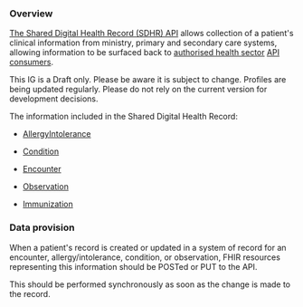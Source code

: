 ### Overview

[The Shared Digital Health Record (SDHR) API](https://apistandards.digital.health.nz/api-concepts/ComponentDefinitions#api-provider) allows collection of a patient's clinical information from ministry, primary and secondary care systems, allowing information to be surfaced back to [authorised health sector](https://apistandards.digital.health.nz/api-concepts/ComponentDefinitions#health-workers) [API consumers](https://apistandards.digital.health.nz/api-concepts/ComponentDefinitions#api-consumer).


This IG is a Draft only. Please be aware it is subject to change. Profiles are being updated regularly. Please do not rely on the current version for development decisions.

The information included in the Shared Digital Health Record: 
	
* [AllergyIntolerance](./StructureDefinition-SDHRAllergyIntolerance.html)
* [Condition](./StructureDefinition-SDHRCondition.html)
* [Encounter](./StructureDefinition-SDHREncounter.html)
* [Observation](./StructureDefinition-SDHRObservation.html)

* [Immunization](https://healthnz-prm.gitlab.io/air/air-api-fhir-ig/StructureDefinition-air-immunization.html)

<!-- * and Consent resources to record consent for these resources.  -->

### Data provision

When a patient's record is created or updated in a system of record for an encounter, allergy/intolerance, condition, or observation, FHIR resources representing this information should be POSTed or PUT to the API. 

This should be performed synchronously as soon as the change is made to the record.
